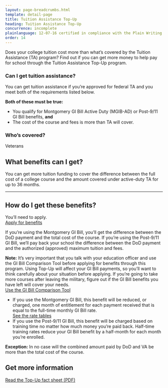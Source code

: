 ```yaml
---
layout: page-breadcrumbs.html
template: detail-page
title: Tuition Assistance Top-Up
heading: Tuition Assistance Top-Up
concurrence: incomplete
plainlanguage: 12-07-16 certified in compliance with the Plain Writing Act
order: 14
---
```


<div class="va-introtext">

Does your college tuition cost more than what’s covered by the Tuition Assistance (TA) program? Find out if you can get more money to help pay for school through the Tuition Assistance Top-Up program.

</div>


<div class="feature" markdown="1">

### Can I get tuition assistance?
You can get tuition assistance if you’re approved for federal TA and you meet both of the requirements listed below.

**Both of these must be true:**
  - You qualify for Montgomery GI Bill Active Duty (MGIB-AD) or Post-9/11 GI Bill benefits, **and**
  - The cost of the course and fees is more than TA will cover.

### Who’s covered?
Veterans
</div>

## What benefits can I get?

You can get more tuition funding to cover the difference between the full cost of a college course and the amount covered under active-duty TA for up to 36 months.

-----

## How do I get these benefits?

You’ll need to apply. <br>
[Apply for benefits](/education/how-to-apply/)

If you’re using the Montgomery GI Bill, you’ll get the difference between the DoD payment and the total cost of the course. If you’re using the Post-9/11 GI Bill, we’ll pay back your school the difference between the DoD payment and the authorized (approved) maximum tuition and fees.

**Note:** It’s very important that you talk with your education officer and use the GI Bill Comparison Tool before applying for benefits through this program. Using Top-Up will affect your GI Bill payments, so you’ll want to think carefully about your situation before applying. If you’re going to take more courses after leaving the military, figure out if the GI Bill benefits you have left will cover your needs. <br>
[Use the GI Bill Comparison Tool](/gi-bill-comparison-tool)

- If you use the Montgomery GI Bill, this benefit will be reduced, or charged, one month of entitlement for each payment received that is equal to the full-time monthly GI Bill rate. <br>
[See the rate tables](https://www.benefits.va.gov/gibill/resources/benefits_resources/rate_tables.asp)
- If you use the Post-9/11 GI Bill, this benefit will be charged based on training time no matter how much money you’re paid back. Half-time training rates reduce your GI Bill benefit by a half-month for each month you’re enrolled.

**Exception:** In no case will the combined amount paid by DoD and VA be more than the total cost of the course.

## Get more information

[Read the Top-Up fact sheet (PDF)](https://www.benefits.va.gov/GIBILL/docs/factsheets/topup.pdf)
